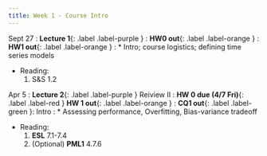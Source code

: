 ```yaml
---
title: Week 1 - Course Intro
---
```


Sept 27
: **Lecture 1**{: .label .label-purple }
  : **HW0 out**{: .label .label-orange }
  : **HW1 out**{: .label .label-orange }
: * Intro; course logistics; defining time series models
  * Reading:
      1. S&S 1.2

Apr 5
: **Lecture 2**{: .label .label-purple } Reiview II
  : **HW 0 due (4/7 Fri)**{: .label .label-red }  **HW 1 out**{: .label .label-orange }
: **CQ1 out**{: .label .label-green }: Intro
: * Assessing performance, Overfitting, Bias-variance tradeoff
  * Reading:
      1. **ESL** 7.1-7.4
      1. (Optional) **PML1** 4.7.6